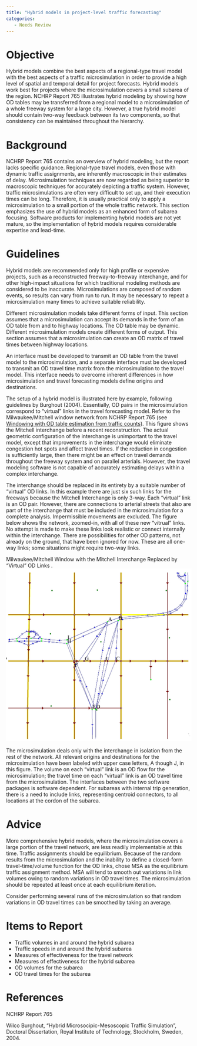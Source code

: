 ```yaml
---
title: "Hybrid models in project-level traffic forecasting"
categories:
   - Needs Review
---
```


Objective
=========

Hybrid models combine the best aspects of a regional-type travel model with the best aspects of a traffic microsimulation in order to provide a high level of spatial and temporal detail for project forecasts. Hybrid models work best for projects where the microsimulation covers a small subarea of the region. NCHRP Report 765 illustrates hybrid modeling by showing how OD tables may be transferred from a regional model to a microsimulation of a whole freeway system for a large city. However, a true hybrid model should contain two-way feedback between its two components, so that consistency can be maintained throughout the hierarchy.

Background
==========

NCHRP Report 765 contains an overview of hybrid modeling, but the report lacks specific guidance. Regional-type travel models, even those with dynamic traffic assignments, are inherently macroscopic in their estimates of delay. Microsimulation techniques are now regarded as being superior to macroscopic techniques for accurately depicting a traffic system. However, traffic microsimulations are often very difficult to set up, and their execution times can be long. Therefore, it is usually practical only to apply a microsimulation to a small portion of the whole traffic network. This section emphasizes the use of hybrid models as an enhanced form of subarea focusing. Software products for implementing hybrid models are not yet mature, so the implementation of hybrid models requires considerable expertise and lead-time.

Guidelines
==========

Hybrid models are recommended only for high profile or expensive projects, such as a reconstructed freeway-to-freeway interchange, and for other high-impact situations for which traditional modeling methods are considered to be inaccurate.
Microsimulations are composed of random events, so results can vary from run to run. It may be necessary to repeat a microsimulation many times to achieve suitable reliability.

Different microsimulation models take different forms of input. This section assumes that a microsimulation can accept its demands in the form of an OD table from and to highway locations. The OD table may be dynamic.
Different microsimulation models create different forms of output. This section assumes that a microsimulation can create an OD matrix of travel times between highway locations.

An interface must be developed to transmit an OD table from the travel model to the microsimulation, and a separate interface must be developed to transmit an OD travel time matrix from the microsimulation to the travel model. This interface needs to overcome inherent differences in how microsimulation and travel forecasting models define origins and destinations.

The setup of a hybrid model is illustrated here by example, following guidelines by Burghout (2004). Essentially, OD pairs in the microsimulation correspond to “virtual” links in the travel forecasting model. Refer to the Milwaukee/Mitchell window network from NCHRP Report 765 (see [Windowing with OD table estimation from traffic counts](Windowing_with_OD_table_estimation_from_traffic_counts_in_project-level_traffic_forecasting)). This figure shows the Mitchell interchange before a recent reconstruction. The actual geometric configuration of the interchange is unimportant to the travel model, except that improvements in the interchange would eliminate congestion hot spots and affect travel times. If the reduction in congestion is sufficiently large, then there might be an effect on travel demands throughout the freeway system and on parallel arterials. However, the travel modeling software is not capable of accurately estimating delays within a complex interchange.

The interchange should be replaced in its entirety by a suitable number of “virtual” OD links. In this example there are just six such links for the freeways because the Mitchell Interchange is only 3-way. Each “virtual” link is an OD pair. However, there are connections to arterial streets that also are part of the interchange that must be included in the microsimulation for a complete analysis. Impermissible movements are excluded. The figure below shows the network, zoomed-in, with all of these new “vitrual” links. No attempt is made to make these links look realistic or connect internally within the interchange. There are possibilities for other OD patterns, not already on the ground, that have been ignored for now. These are all one-way links; some situations might require two-way links.

Milwaukee/Mitchell Window with the Mitchell Interchange Replaced by “Virtual” OD Links
.
![](MilwaukeeMitchellWindowVirtualODLinks.jpg "fig:MilwaukeeMitchellWindowVirtualODLinks.jpg")

The microsimulation deals only with the interchange in isolation from the rest of the network. All relevant origins and destinations for the microsimulation have been labeled with upper case letters, A though J, in this figure. The volume on each “virtual” link is an OD flow for the microsimulation; the travel time on each “virtual” link is an OD travel time from the microsimulation. The interfaces between the two software packages is software dependent.
For subareas with internal trip generation, there is a need to include links, representing centroid connectors, to all locations at the cordon of the subarea.

Advice
======

More comprehensive hybrid models, where the microsimulation covers a large portion of the travel network, are less readily implementable at this time.
Traffic assignments should be equilibrium. Because of the random results from the microsimulation and the inability to define a closed-form travel-time/volume function for the OD links, chose MSA as the equilibrium traffic assignment method. MSA will tend to smooth out variations in link volumes owing to random variations in OD travel times. The microsimulation should be repeated at least once at each equilibrium iteration.

Consider performing several runs of the microsimulation so that random variations in OD travel times can be smoothed by taking an average.

Items to Report
===============

-   Traffic volumes in and around the hybrid subarea
-   Traffic speeds in and around the hybrid subarea
-   Measures of effectiveness for the travel network
-   Measures of effectiveness for the hybrid subarea
-   OD volumes for the subarea
-   OD travel times for the subarea

References
==========

NCHRP Report 765

Wilco Burghout, “Hybrid Microsocipic-Mesoscopic Traffic Simulation”, Doctoral Dissertation, Royal Institute of Technology, Stockholm, Sweden, 2004.

